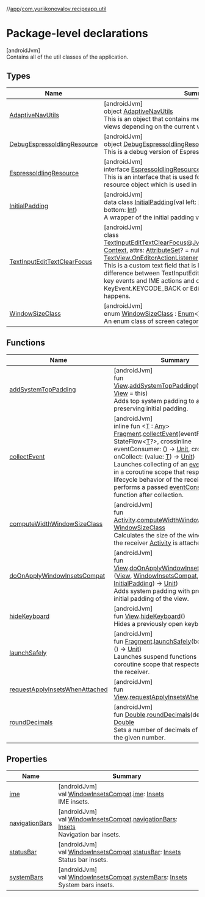 //[app](../../index.md)/[com.yuriikonovalov.recipeapp.util](index.md)

# Package-level declarations

[androidJvm]\
Contains all of the util classes of the application.

## Types

| Name | Summary |
|---|---|
| [AdaptiveNavUtils](-adaptive-nav-utils/index.md) | [androidJvm]<br>object [AdaptiveNavUtils](-adaptive-nav-utils/index.md)<br>This is an object that contains methods for updating navigation views depending on the current window size. |
| [DebugEspressoIdlingResource](-debug-espresso-idling-resource/index.md) | [androidJvm]<br>object [DebugEspressoIdlingResource](-debug-espresso-idling-resource/index.md) : [EspressoIdlingResource](-espresso-idling-resource/index.md)<br>This is a debug version of Espresso idling resource object. |
| [EspressoIdlingResource](-espresso-idling-resource/index.md) | [androidJvm]<br>interface [EspressoIdlingResource](-espresso-idling-resource/index.md)<br>This is an interface that is used for creating an Espresso idling resource object which is used in ui tests. |
| [InitialPadding](-initial-padding/index.md) | [androidJvm]<br>data class [InitialPadding](-initial-padding/index.md)(val left: [Int](https://kotlinlang.org/api/latest/jvm/stdlib/kotlin/-int/index.html), val top: [Int](https://kotlinlang.org/api/latest/jvm/stdlib/kotlin/-int/index.html), val right: [Int](https://kotlinlang.org/api/latest/jvm/stdlib/kotlin/-int/index.html), val bottom: [Int](https://kotlinlang.org/api/latest/jvm/stdlib/kotlin/-int/index.html))<br>A wrapper of the initial padding values of a view. |
| [TextInputEditTextClearFocus](-text-input-edit-text-clear-focus/index.md) | [androidJvm]<br>class [TextInputEditTextClearFocus](-text-input-edit-text-clear-focus/index.md)@[JvmOverloads](https://kotlinlang.org/api/latest/jvm/stdlib/kotlin.jvm/-jvm-overloads/index.html)constructor(context: [Context](https://developer.android.com/reference/kotlin/android/content/Context.html), attrs: [AttributeSet](https://developer.android.com/reference/kotlin/android/util/AttributeSet.html)? = null) : TextInputEditText, [TextView.OnEditorActionListener](https://developer.android.com/reference/kotlin/android/widget/TextView.OnEditorActionListener.html)<br>This is a custom text field that is based on TextInputEditText. The difference between TextInputEditText and this one is that it tracks key events and IME actions and clear focus when KeyEvent.KEYCODE_BACK or EditorInfo.IME_ACTION_DONE happens. |
| [WindowSizeClass](-window-size-class/index.md) | [androidJvm]<br>enum [WindowSizeClass](-window-size-class/index.md) : [Enum](https://kotlinlang.org/api/latest/jvm/stdlib/kotlin/-enum/index.html)&lt;[WindowSizeClass](-window-size-class/index.md)&gt; <br>An enum class of screen categories based on the window size. |

## Functions

| Name | Summary |
|---|---|
| [addSystemTopPadding](add-system-top-padding.md) | [androidJvm]<br>fun [View](https://developer.android.com/reference/kotlin/android/view/View.html).[addSystemTopPadding](add-system-top-padding.md)(targetView: [View](https://developer.android.com/reference/kotlin/android/view/View.html) = this)<br>Adds top system padding to a view with preserving initial padding. |
| [collectEvent](collect-event.md) | [androidJvm]<br>inline fun &lt;[T](collect-event.md) : [Any](https://kotlinlang.org/api/latest/jvm/stdlib/kotlin/-any/index.html)&gt; [Fragment](https://developer.android.com/reference/kotlin/androidx/fragment/app/Fragment.html).[collectEvent](collect-event.md)(eventFlow: StateFlow&lt;[T](collect-event.md)?&gt;, crossinline eventConsumer: () -&gt; [Unit](https://kotlinlang.org/api/latest/jvm/stdlib/kotlin/-unit/index.html), crossinline onCollect: (value: [T](collect-event.md)) -&gt; [Unit](https://kotlinlang.org/api/latest/jvm/stdlib/kotlin/-unit/index.html))<br>Launches collecting of an [eventFlow](collect-event.md) value in a coroutine scope that respects lifecycle behavior of the receiver. Also performs a passed [eventConsumer](collect-event.md) function after collection. |
| [computeWidthWindowSizeClass](compute-width-window-size-class.md) | [androidJvm]<br>fun [Activity](https://developer.android.com/reference/kotlin/android/app/Activity.html).[computeWidthWindowSizeClass](compute-width-window-size-class.md)(): [WindowSizeClass](-window-size-class/index.md)<br>Calculates the size of the window which the receiver [Activity](https://developer.android.com/reference/kotlin/android/app/Activity.html) is attached to. |
| [doOnApplyWindowInsetsCompat](do-on-apply-window-insets-compat.md) | [androidJvm]<br>fun [View](https://developer.android.com/reference/kotlin/android/view/View.html).[doOnApplyWindowInsetsCompat](do-on-apply-window-insets-compat.md)(f: ([View](https://developer.android.com/reference/kotlin/android/view/View.html), [WindowInsetsCompat](https://developer.android.com/reference/kotlin/androidx/core/view/WindowInsetsCompat.html), [InitialPadding](-initial-padding/index.md)) -&gt; [Unit](https://kotlinlang.org/api/latest/jvm/stdlib/kotlin/-unit/index.html))<br>Adds system padding with preserving initial padding of the view. |
| [hideKeyboard](hide-keyboard.md) | [androidJvm]<br>fun [View](https://developer.android.com/reference/kotlin/android/view/View.html).[hideKeyboard](hide-keyboard.md)()<br>Hides a previously open keyboard. |
| [launchSafely](launch-safely.md) | [androidJvm]<br>fun [Fragment](https://developer.android.com/reference/kotlin/androidx/fragment/app/Fragment.html).[launchSafely](launch-safely.md)(body: suspend () -&gt; [Unit](https://kotlinlang.org/api/latest/jvm/stdlib/kotlin/-unit/index.html))<br>Launches suspend functions in a coroutine scope that respects lifecycle of the receiver. |
| [requestApplyInsetsWhenAttached](request-apply-insets-when-attached.md) | [androidJvm]<br>fun [View](https://developer.android.com/reference/kotlin/android/view/View.html).[requestApplyInsetsWhenAttached](request-apply-insets-when-attached.md)() |
| [roundDecimals](round-decimals.md) | [androidJvm]<br>fun [Double](https://kotlinlang.org/api/latest/jvm/stdlib/kotlin/-double/index.html).[roundDecimals](round-decimals.md)(decimals: [Int](https://kotlinlang.org/api/latest/jvm/stdlib/kotlin/-int/index.html)): [Double](https://kotlinlang.org/api/latest/jvm/stdlib/kotlin/-double/index.html)<br>Sets a number of decimals of a double to the given number. |

## Properties

| Name | Summary |
|---|---|
| [ime](ime.md) | [androidJvm]<br>val [WindowInsetsCompat](https://developer.android.com/reference/kotlin/androidx/core/view/WindowInsetsCompat.html).[ime](ime.md): [Insets](https://developer.android.com/reference/kotlin/androidx/core/graphics/Insets.html)<br>IME insets. |
| [navigationBars](navigation-bars.md) | [androidJvm]<br>val [WindowInsetsCompat](https://developer.android.com/reference/kotlin/androidx/core/view/WindowInsetsCompat.html).[navigationBars](navigation-bars.md): [Insets](https://developer.android.com/reference/kotlin/androidx/core/graphics/Insets.html)<br>Navigation bar insets. |
| [statusBar](status-bar.md) | [androidJvm]<br>val [WindowInsetsCompat](https://developer.android.com/reference/kotlin/androidx/core/view/WindowInsetsCompat.html).[statusBar](status-bar.md): [Insets](https://developer.android.com/reference/kotlin/androidx/core/graphics/Insets.html)<br>Status bar insets. |
| [systemBars](system-bars.md) | [androidJvm]<br>val [WindowInsetsCompat](https://developer.android.com/reference/kotlin/androidx/core/view/WindowInsetsCompat.html).[systemBars](system-bars.md): [Insets](https://developer.android.com/reference/kotlin/androidx/core/graphics/Insets.html)<br>System bars insets. |
